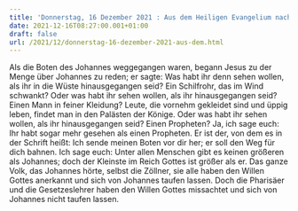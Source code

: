 ```yaml
---
title: 'Donnerstag, 16 Dezember 2021 : Aus dem Heiligen Evangelium nach Lukas - Lk 7,24-30.'
date: 2021-12-16T08:27:00.001+01:00
draft: false
url: /2021/12/donnerstag-16-dezember-2021-aus-dem.html
---
```


Als die Boten des Johannes weggegangen waren, begann Jesus zu der Menge über Johannes zu reden; er sagte: Was habt ihr denn sehen wollen, als ihr in die Wüste hinausgegangen seid? Ein Schilfrohr, das im Wind schwankt? Oder was habt ihr sehen wollen, als ihr hinausgegangen seid? Einen Mann in feiner Kleidung? Leute, die vornehm gekleidet sind und üppig leben, findet man in den Palästen der Könige. Oder was habt ihr sehen wollen, als ihr hinausgegangen seid? Einen Propheten? Ja, ich sage euch: Ihr habt sogar mehr gesehen als einen Propheten. Er ist der, von dem es in der Schrift heißt: Ich sende meinen Boten vor dir her; er soll den Weg für dich bahnen. Ich sage euch: Unter allen Menschen gibt es keinen größeren als Johannes; doch der Kleinste im Reich Gottes ist größer als er. Das ganze Volk, das Johannes hörte, selbst die Zöllner, sie alle haben den Willen Gottes anerkannt und sich von Johannes taufen lassen. Doch die Pharisäer und die Gesetzeslehrer haben den Willen Gottes missachtet und sich von Johannes nicht taufen lassen.